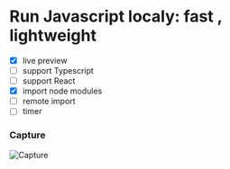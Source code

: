 # Run Javascript localy: fast , lightweight

- [x] live preview
- [ ] support Typescript
- [ ] support React
- [x] import node modules
- [ ] remote import
- [ ] timer

### Capture
![Capture](https://i.ibb.co/VWjWct7/Capture.png)
